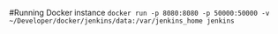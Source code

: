 #Running Docker instance
```docker run -p 8080:8080 -p 50000:50000 -v ~/Developer/docker/jenkins/data:/var/jenkins_home jenkins```